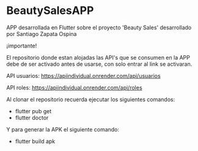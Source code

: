 # BeautySalesAPP

APP desarrollada en Flutter sobre el proyecto 'Beauty Sales' desarrollado por Santiago Zapata Ospina

¡importante!

El repositorio donde estan alojadas las API's que se consumen en la APP debe de ser activado antes de usarse, con solo entrar al link se activaran.

API usuarios: https://apiindividual.onrender.com/api/usuarios

API roles: https://apiindividual.onrender.com/api/roles

Al clonar el repositorio recuerda ejecutar los siguientes comandos:

- flutter pub get
- flutter doctor

Y para generar la APK el siguiente comando:

- flutter build apk
